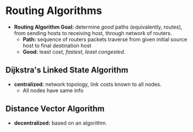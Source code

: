 # Routing Algorithms
- **Routing Algorithm Goal:** determine *good* paths (equivalently, routes), from sending hosts to receiving host, through network of routers.
	- **Path:** sequence of routers packets traverse from given initial source host to final destination host
	- **Good:** least *cost*, *fastest*, *least congested.*
## Dijkstra's Linked State Algorithm
- **centralized:** network topology, link costs known to all nodes.
	- All nodes have same info
## Distance Vector Algorithm
- **decentralized:** based on an algorithm.
